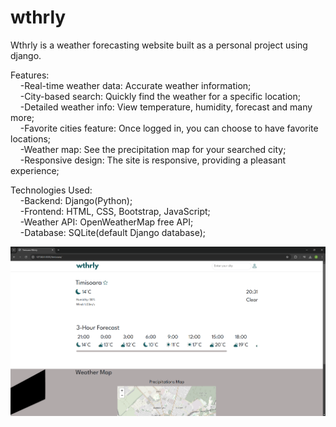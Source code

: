 # wthrly

Wthrly is a weather forecasting website built as a personal project using django.  

Features:  
&nbsp;&nbsp;&nbsp;&nbsp;-Real-time weather data: Accurate weather information;  
&nbsp;&nbsp;&nbsp;&nbsp;-City-based search: Quickly find the weather for a specific location;  
&nbsp;&nbsp;&nbsp;&nbsp;-Detailed weather info: View temperature, humidity, forecast and many more;  
&nbsp;&nbsp;&nbsp;&nbsp;-Favorite cities feature: Once logged in, you can choose to have favorite locations;  
&nbsp;&nbsp;&nbsp;&nbsp;-Weather map: See the precipitation map for your searched city;  
&nbsp;&nbsp;&nbsp;&nbsp;-Responsive design: The site is responsive, providing a pleasant experience;  

Technologies Used:  
&nbsp;&nbsp;&nbsp;&nbsp;-Backend: Django(Python);  
&nbsp;&nbsp;&nbsp;&nbsp;-Frontend: HTML, CSS, Bootstrap, JavaScript;  
&nbsp;&nbsp;&nbsp;&nbsp;-Weather API: OpenWeatherMap free API;  
&nbsp;&nbsp;&nbsp;&nbsp;-Database: SQLite(default Django database);  

![Alt text](https://github.com/PurzaVlad/site-wthrly/blob/main/imagini/local.png)
